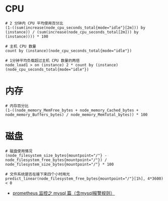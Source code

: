 



# CPU 


```shell
# 2 分钟内 CPU 平均使用百分比
(1-((sum(increase(node_cpu_seconds_total{mode="idle"}[2m])) by (instance)) / (sum(increase(node_cpu_seconds_total[2m])) by (instance)))) * 100

# 主机 CPU 数量
count by (instance)(node_cpu_seconds_total{mode="idle"})

# 1分钟平均负载超过主机 CPU 数量的两倍
node_load1 > on (instance) 2 * count by (instance)(node_cpu_seconds_total{mode="idle"})
```



# 内存

```shell
# 内存百分比
(1-((node_memory_MemFree_bytes + node_memory_Cached_bytes +
node_memory_Buffers_bytes) / node_memory_MemTotal_bytes)) * 100

```


# 磁盘

```shell
# 磁盘使用情况
(node_filesystem_size_bytes{mountpoint="/"} - node_filesystem_free_bytes{mountpoint="/"}) / node_filesystem_size_bytes{mountpoint="/"} * 100

# 文件系统是否在接下来四个小时用光
predict_linear(node_filesystem_free_bytes{mountpoint="/"}[1h], 4*3600) < 0
```

- [prometheus 监控之 mysql 篇（含mysql报警规则）](https://blog.csdn.net/qq_25934401/article/details/82594478)

